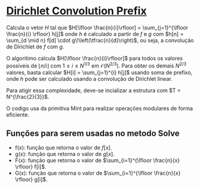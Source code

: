 # [Dirichlet Convolution Prefix](dirichlet_convolution_prefix.cpp)

Calcula o vetor $H$ tal que $H[\lfloor \frac{n}{i}\rfloor] = \sum_{j=1}^{\lfloor
\frac{n}{i} \rfloor} h[j]$ onde $h$ é calculado a partir de $f$ e $g$ com $h[n]
= \sum_{d \mid n} f[d] \cdot g\!\left(\tfrac{n}{d}\right)$, ou seja, a
convolução de Dirichlet de $f$ com $g$.

O algoritimo calcula $H[\lfloor \frac{n}{i}\rfloor]$ para todos os valores possíveis de $\lfloor n / i \rfloor$ com $1 \le i \le N^{1/3}$ em $\mathcal{O}(N^{2/3})$. Para obter os demais $N^{2/3}$ valores, basta calcular
$H[i] = \sum_{j=1}^{i} h[j]$ usando soma de prefixo, onde $h$ pode ser calculado usando a convolução de Dirichlet linear.

Para atigir essa complexidade, deve-se incializar a estrutura com $T = N^{\frac{2}{3}}$.

O codigo usa da primitiva Mint para realizar operações modulares de forma eficiente.

## Funções para serem usadas no metodo Solve

* f(x): função que retorna o valor de $f[x]$.
* g(x): função que retorna o valor de $g[x]$.
* F(x): função que retorna o valor de $\sum_{i=1}^{\lfloor \frac{n}{x} \rfloor} f[i]$.
* G(x): função que retorna o valor de $\sum_{i=1}^{\lfloor \frac{n}{x} \rfloor} g[i]$.
